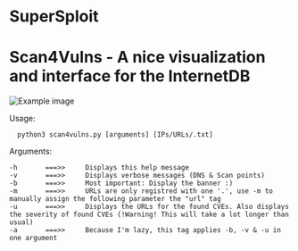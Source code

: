 # SuperSploit

<h1>Scan4Vulns - A nice visualization and interface for the InternetDB</h1>

![Example image](images/?raw=true "Example")

Usage:
  
      python3 scan4vulns.py [arguments] [IPs/URLs/.txt]
  Arguments:
  
    -h       ===>>     Displays this help message
    -v       ===>>     Displays verbose messages (DNS & Scan points)
    -b       ===>>     Most important: Display the banner :)
    -m       ===>>     URLs are only registred with one '.', use -m to manually assign the following parameter the "url" tag
    -u       ===>>     Displays the URLs for the found CVEs. Also displays the severity of found CVEs (!Warning! This will take a lot longer than usual)
    -a       ===>>     Because I'm lazy, this tag applies -b, -v & -u in one argument
